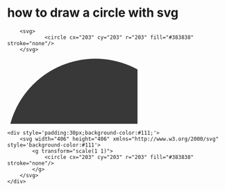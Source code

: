 # how to draw a circle with svg


		<svg>
				<circle cx="203" cy="203" r="203" fill="#383838" stroke="none"/>
		</svg>

<svg>
		<circle cx="203" cy="203" r="203" fill="#383838" stroke="none"/>
</svg>


	<div style='padding:30px;background-color:#111;'>
		<svg width="406" height="406" xmlns="http://www.w3.org/2000/svg" style='background-color:#111'>
			<g transform="scale(1 1)">
				<circle cx="203" cy="203" r="203" fill="#383838" stroke="none"/>
			</g>
		</svg>
	</div>


